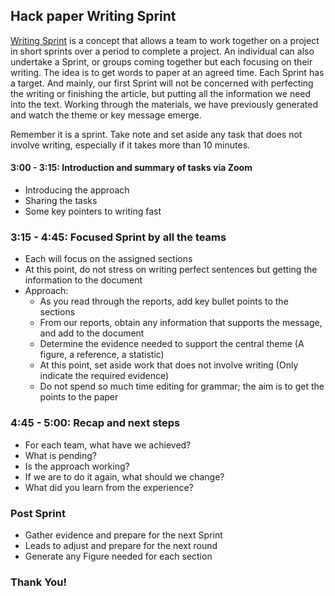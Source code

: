 ## Hack paper Writing Sprint

[Writing Sprint](https://medium.com/coffee-house-writers/writing-sprints-getting-words-to-paper-6c06fcf6e263) is a concept that allows a team to work together on a project in short sprints over a period to complete a project. An individual can also undertake a Sprint, or groups coming together but each focusing on their writing. The idea is to get words to paper at an agreed time. Each Sprint has a target. And mainly, our first Sprint will not be concerned with perfecting the writing or finishing the article, but putting all the information we need into the text. Working through the materials, we have previously generated and watch the theme or key message emerge. 

Remember it is a sprint. Take note and set aside any task that does not involve writing, especially if it takes more than 10 minutes. 

#### 3:00 - 3:15: Introduction and summary of tasks via Zoom
- Introducing the approach
- Sharing the tasks
- Some key pointers to writing fast


### 3:15 - 4:45: Focused Sprint by all the teams
- Each will focus on the assigned sections
- At this point, do not stress on writing perfect sentences but getting the information to the document
- Approach:
    - As you read through the reports, add key bullet points to the sections
    - From our reports, obtain any information that supports the message, and add to the document
    - Determine the evidence needed to support the central theme (A figure, a reference, a statistic)
    - At this point, set aside work that does not involve writing (Only indicate the required evidence)
    - Do not spend so much time editing for grammar; the aim is to get the points to the paper 
 
 
 ### 4:45 - 5:00: Recap and next steps
 - For each team, what have we achieved?
 - What is pending?
 - Is the approach working?
 - If we are to do it again, what should we change?
 - What did you learn from the experience?
 
 ### Post Sprint
 - Gather evidence and prepare for the next Sprint
 - Leads to adjust and prepare for the next round
 - Generate any Figure needed for each section
 
### Thank You!
